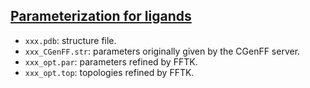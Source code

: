 ## [Parameterization for ligands](./Parameterization)
- `xxx.pdb`: structure file.
- `xxx_CGenFF.str`: parameters originally given by the CGenFF server.
- `xxx_opt.par`: parameters refined by FFTK.
- `xxx_opt.top`: topologies refined by FFTK.
